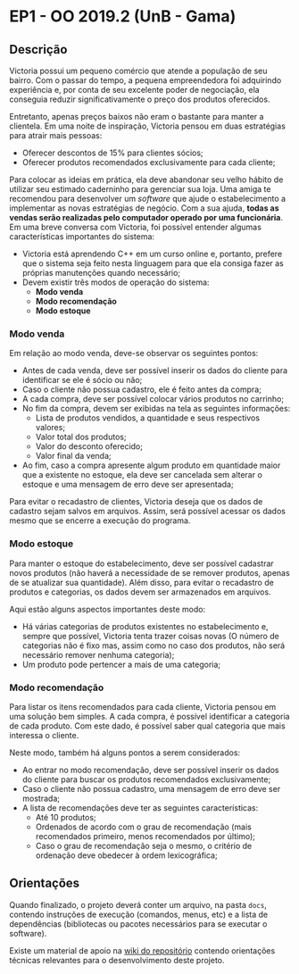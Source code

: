 # EP1 - OO 2019.2 (UnB - Gama)

## Descrição




Victoria possui um pequeno comércio que atende a população de seu bairro. Com o passar do tempo, a pequena empreendedora foi adquirindo experiência e, por conta de seu excelente poder de negociação, ela conseguia reduzir significativamente o preço dos produtos oferecidos.

Entretanto, apenas preços baixos não eram o bastante para manter a clientela. Em uma noite de inspiração, Victoria pensou em duas estratégias para atrair mais pessoas:
- Oferecer descontos de 15% para clientes sócios;
- Oferecer produtos recomendados exclusivamente para cada cliente;

Para colocar as ideias em prática, ela deve abandonar seu velho hábito de utilizar seu estimado caderninho para gerenciar sua loja. Uma amiga te recomendou para desenvolver um *software* que ajude o estabelecimento a implementar as novas estratégias de negócio. Com a sua ajuda, **todas as vendas serão realizadas pelo computador operado por uma funcionária**. Em uma breve conversa com Victoria, foi possível entender algumas características importantes do sistema:
- Victoria está aprendendo C++ em um curso online e, portanto, prefere que o sistema seja feito nesta linguagem para que ela consiga fazer as próprias manutenções quando necessário;
- Devem existir três modos de operação do sistema:
    - **Modo venda**
    - **Modo recomendação**
    - **Modo estoque**

### Modo venda
Em relação ao modo venda, deve-se observar os seguintes pontos:
- Antes de cada venda, deve ser possível inserir os dados do cliente para identificar se ele é sócio ou não;
- Caso o cliente não possua cadastro, ele é feito antes da compra;
- A cada compra, deve ser possível colocar vários produtos no carrinho;
- No fim da compra, devem ser exibidas na tela as seguintes informações:
    - Lista de produtos vendidos, a quantidade e seus respectivos valores;
    - Valor total dos produtos;
    - Valor do desconto oferecido;
    - Valor final da venda;
- Ao fim, caso a compra apresente algum produto em quantidade maior que a existente no estoque, ela deve ser cancelada sem alterar o estoque e uma mensagem de erro deve ser apresentada;

Para evitar o recadastro de clientes, Victoria deseja que os dados de cadastro sejam salvos em arquivos. Assim, será possível acessar os dados mesmo que se encerre a execução do programa.

### Modo estoque
Para manter o estoque do estabelecimento, deve ser possível cadastrar novos produtos (não haverá a necessidade de se remover produtos, apenas de se atualizar sua quantidade). Além disso, para evitar o recadastro de produtos e categorias, os dados devem ser armazenados em arquivos.

Aqui estão alguns aspectos importantes deste modo:
- Há várias categorias de produtos existentes no estabelecimento e, sempre que possível, Victoria tenta trazer coisas novas (O número de categorias não é fixo mas, assim como no caso dos produtos, não será necessário remover nenhuma categoria);
- Um produto pode pertencer a mais de uma categoria;

### Modo recomendação
Para listar os itens recomendados para cada cliente, Victoria pensou em uma solução bem simples. A cada compra, é possível identificar a categoria de cada produto. Com este dado, é possível saber qual categoria que mais interessa o cliente.

Neste modo, também há alguns pontos a serem considerados:
- Ao entrar no modo recomendação, deve ser possível inserir os dados do cliente para buscar os produtos recomendados exclusivamente;
- Caso o cliente não possua cadastro, uma mensagem de erro deve ser mostrada;
- A lista de recomendações deve ter as seguintes características:
    - Até 10 produtos;
    - Ordenados de acordo com o grau de recomendação (mais recomendados primeiro, menos recomendados por último);
    - Caso o grau de recomendação seja o mesmo, o critério de ordenação deve obedecer à ordem lexicográfica;

## Orientações

Quando finalizado, o projeto deverá conter um arquivo, na pasta `docs`, contendo instruções de execução (comandos, menus, etc) e a lista de dependências (bibliotecas ou pacotes necessários para se executar o software).

Existe um material de apoio na [wiki do repositório](https://gitlab.com/oofga/eps/eps_2019_2/ep1/wikis/Home) contendo orientações técnicas relevantes para o desenvolvimento deste projeto.
